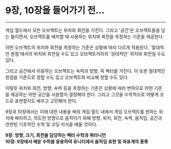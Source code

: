 # 9장, 10장을 들어가기 전...

---

게임 월드에서 모든 오브젝트는 위치와 회전을 가진다. 그리고 '공간'은 오브젝트들을 담는 틀이면서, 오브젝트를 배치할 때 사용하는 위치와 회전을 측정하는 기준을 제공한다.

어떤 오브젝트의 위치와 회전을 측정하는 기준은 상황에 따라 다르게 적용된다. '절대적인 원점'에서의 위치와 회전일 수도 있고 오브젝트끼리의 '상대적인' 위치와 회전일 수도 있다. 

그리고 공간에서 이동하는 오브젝트는 속력과 방향, 즉 벡터를 가진다. 이 또한 절대적인 원점을 기준으로 정할 수도 있고 오브젝트와 비교해 정할 수도 있다.

이렇듯 위치와 회전, 방향, 속력 등을 측정하는 기준은 상황에 따라 변하므로 어떤 기준을 제공하는 어떤 공간을 사용할지 결정해야 한다. 그리고 그것을 수학적으로 어떻게 코드로 표현할지도 배우고 고민해야 한다.

9장과 10장에서는 이에 대한 내용을 배워 게임 월드 내에서 게임 오브젝트를 원하는 위치에 배치하고, 의도한 방향으로 움직이기 위해 방향, 위치, 회전, 속력, 움직임, 공간과 관련된 기초적인 수학 및 코딩 지식을 배울 것이다.


**9장: 방향, 크기, 회전을 담당하는 벡터 수학과 쿼터니언**<br>
**10장: 9장에서 배운 수학을 응용하여 유니티에서 움직임 표현 및 좌표계의 종류**